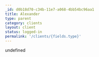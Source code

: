 ```yaml
---
_id: d0b18d70-c34b-11e7-a068-4bb54bc96aa1
title: Alexander
type: parent
category: clients
layout: client
status: logged-in
permalink: '/clients/{fields.type}'
---
```

undefined
